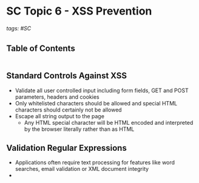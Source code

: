 # SC Topic 6 - XSS Prevention

###### tags: #SC 

## Table of Contents
```toc
```

## Standard Controls Against XSS
- Validate all user controlled input including form fields, GET and POST parameters, headers and cookies
- Only whitelisted characters should be allowed and special HTML characters should certainly not be allowed
- Escape all string output to the page
	- Any HTML special character will be HTML encoded and interpreted by the browser literally rather than as HTML

## Validation Regular Expressions
- Applications often require text processing for features like word searches, email validation or XML document integrity
- 